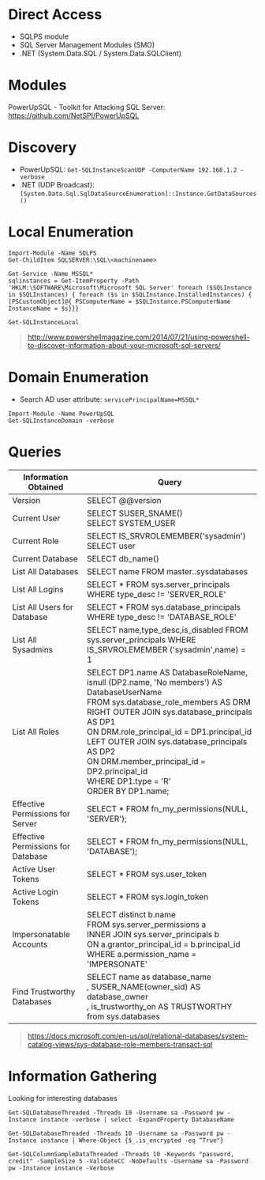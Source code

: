 # Direct Access

* SQLPS module
* SQL Server Management Modules (SMO)
* .NET (System.Data.SQL / System.Data.SQLClient)

# Modules

PowerUpSQL - Toolkit for Attacking SQL Server: https://github.com/NetSPI/PowerUpSQL

# Discovery

* PowerUpSQL: `Get-SQLInstanceScanUDP -ComputerName 192.168.1.2 -verbose`
* .NET (UDP Broadcast): `[System.Data.Sql.SqlDataSourceEnumeration]::Instance.GetDataSources()`


# Local Enumeration

```
Import-Module -Name SQLPS
Get-ChildItem SQLSERVER:\SQL\<machinename>
```

```
Get-Service -Name MSSQL*
sqlinstances = Get-ItemProperty -Path 'HKLM:\SOFTWARE\Microsoft\Microsoft SQL Server' foreach ($SQLInstance in $SQLInstances) { foreach ($s in $SQLInstance.InstalledInstances) { [PSCustomObject]@{ PSComputerName = $SQLInstance.PSComputerName InstanceName = $s}}}
```

```
Get-SQLInstanceLocal
```

> http://www.powershellmagazine.com/2014/07/21/using-powershell-to-discover-information-about-your-microsoft-sql-servers/

# Domain Enumeration

* Search AD user attribute: `servicePrincipalName=MSSQL*`

```
Import-Module -Name PowerUpSQL
Get-SQLInstanceDomain -verbose
```

# Queries

| Information Obtained | Query |
| -------------------- | ----- |
| Version | SELECT @@version |
| Current User | SELECT SUSER_SNAME() <br/> SELECT SYSTEM_USER |
| Current Role | SELECT IS_SRVROLEMEMBER('sysadmin') <br/> SELECT user |
| Current Database | SELECT db_name() |
| List All Databases | SELECT name FROM master..sysdatabases |
| List All Logins | SELECT * FROM sys.server_principals WHERE type_desc != 'SERVER_ROLE' |
| List All Users for Database | SELECT * FROM sys.database_principals WHERE type_desc != 'DATABASE_ROLE' |
| List All Sysadmins | SELECT name,type_desc,is_disabled FROM sys.server_principals WHERE IS_SRVROLEMEMBER ('sysadmin',name) = 1 |
| List All Roles | SELECT DP1.name AS DatabaseRoleName,<br/> isnull (DP2.name, 'No members') AS DatabaseUserName<br/> FROM sys.database_role_members AS DRM<br/> RIGHT OUTER JOIN sys.database_principals AS DP1<br/> ON DRM.role_principal_id = DP1.principal_id<br/> LEFT OUTER JOIN sys.database_principals AS DP2<br/> ON DRM.member_principal_id = DP2.principal_id<br/> WHERE DP1.type = 'R'<br/> ORDER BY DP1.name; |
| Effective Permissions for Server | SELECT * FROM fn_my_permissions(NULL, 'SERVER'); |
| Effective Permissions for Database  | SELECT * FROM fn_my_permissions(NULL, 'DATABASE');  |
| Active User Tokens | SELECT * FROM sys.user_token |
| Active Login Tokens | SELECT * FROM sys.login_token |
| Impersonatable Accounts | SELECT distinct b.name<br/> FROM sys.server_permissions a<br/> INNER JOIN sys.server_principals b<br/> ON a.grantor_principal_id = b.principal_id<br/> WHERE a.permission_name = 'IMPERSONATE' |
| Find Trustworthy Databases | SELECT name as database_name <br/>, SUSER_NAME(owner_sid) AS database_owner <br/>, is_trustworthy_on AS TRUSTWORTHY <br/>from sys.databases |
> https://docs.microsoft.com/en-us/sql/relational-databases/system-catalog-views/sys-database-role-members-transact-sql


# Information Gathering

Looking for interesting databases

```
Get-SQLDatabaseThreaded -Threads 10 -Username sa -Password pw -Instance instance -verbose | select -ExpandProperty DatabaseName
```

```
Get-SQLDatabaseThreaded -Threads 10 -Username sa -Password pw -Instance instance | Where-Object {$_.is_encrypted -eq “True"}
```

```
Get-SQLColumnSampleDataThreaded -Threads 10 -Keywords "password, credit" -SampleSize 5 -ValidateCC -NoDefaults -Username sa -Password pw -Instance instance -Verbose
```
